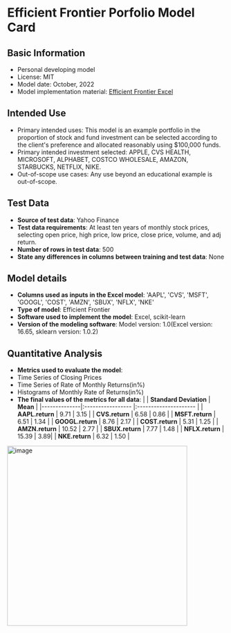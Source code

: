 # Efficient Frontier Porfolio Model Card

## Basic Information
 - Personal developing model
 - License: MIT
 - Model date: October, 2022
 - Model implementation material: [Efficient Frontier Excel](https://github.com/Contona1215/Efficient-Frontier-Project/blob/main/EFFICIENT%20FRONTIER-%20Fangyuan_Du.xlsm)

## Intended Use
 - Primary intended uses: This model is an example portfolio in the proportion of stock and fund investment can be selected according to the client's preference and allocated reasonably using $100,000 funds.
 - Primary intended investment selected: APPLE, CVS HEALTH, MICROSOFT, ALPHABET, COSTCO WHOLESALE, AMAZON, STARBUCKS, NETFLIX, NIKE. 
 - Out-of-scope use cases: Any use beyond an educational example is out-of-scope.

## Test Data
 - **Source of test data**: Yahoo Finance
 - **Test data requirements**: At least ten years of monthly stock prices, selecting open price, high price, low price, close price, volume, and adj return.
 - **Number of rows in test data**: 500
 - **State any differences in columns between training and test data**: None

## Model details
 - **Columns used as inputs in the Excel model**: 'AAPL', 'CVS', 'MSFT', 'GOOGL', 'COST', 'AMZN', 'SBUX', 'NFLX', 'NKE'
 - **Type of model**: Efficient Frontier 
 - **Software used to implement the model**: Excel, scikit-learn
 - **Version of the modeling software**: Model version: 1.0(Excel version: 16.65, sklearn version: 1.0.2)

## Quantitative Analysis
- **Metrics used to evaluate the model**:
 - Time Series of Closing Prices 
 - Time Series of Rate of Monthly Returns(in%)
 - Histograms of Monthly Rate of Returns(in%)
- **The final values of the metrics for all data**:
|    | **Standard Deviation** | **Mean** |
|--------------|:----------------- |:--------------------- |
| **AAPL.return**           | 9.71   |  3.15                | 
| **CVS.return**    | 6.58             |  0.86                | 
| **MSFT.return**          | 6.51 | 1.34 | 
| **GOOGL.return**         | 8.76 | 2.17 | 
| **COST.return**    | 5.31 | 1.25 | 
| **AMZN.return**     | 10.52 | 2.77 | 
| **SBUX.return**          | 7.77 | 1.48 | 
| **NFLX.return**  | 15.39 | 3.89| 
| **NKE.return** | 6.32 | 1.50 |



<img width="416" alt="image" src="https://user-images.githubusercontent.com/111463982/194391779-eca148f6-cc24-417d-b692-a4a39c26b5a8.png">
